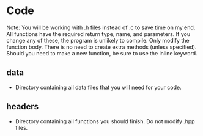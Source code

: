 # Code
Note: You will be working with .h files instead of .c to save time on my end. All functions have the required return type, name, and parameters. If you change any of these, the program is unlikely to compile. Only modify the function body. There is no need to create extra methods (unless specified). Should you need to make a new function, be sure to use the inline keyword.

## data
- Directory containing all data files that you will need for your code.

## headers
- Directory containing all functions you should finish. Do not modify .hpp files.
